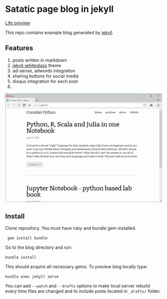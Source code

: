# Satatic page blog in jekyll

[Life preview](https://mdyzma.github.io)

This repo contains example blog generated by [jekyll](https://jekyllrb.com).

## Features

1. posts written in markdown
2. [jekyll-whiteglass](https://github.com/yous/whiteglass) theme
2. ad-sense, adwords integration
3. sharing buttons for  social media
4. disqus integration for each post
5. 


![blog][screen]

[screen]: /assets/screen.png


## Install

Clone repository. You must have ruby and bundle gem installed.

``` gem install bundle```

Go to the blog directory and run:

```bundle install```

This should acquire all necessary gems. To preview blog locally type:

```bundle exec jekyll serve```

You can add `--watch` and `--drafts` options to make local server rebuild every time files are changed and to include posts located in `_drafts/` folder.
